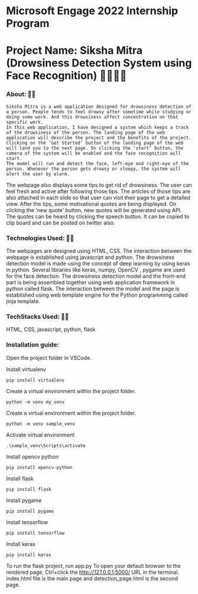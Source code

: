 # Microsoft Engage 2022 Internship Program
# Project Name: Siksha Mitra (Drowsiness Detection System using Face Recognition) 👩‍🎓👨‍🎓

### About: 📜📜
    Siksha Mitra is a web application designed for drowsiness detection of a person. People tends to feel drowsy after sometime while studying or doing some work. And this drowsiness affect concentration on that specific work.
    In this web application, I have designed a system which keeps a track of the drowsiness of the person. The landing page of the web application will describe the project and the benefits of the project. Clicking on the ‘Get Started’ button of the landing page of the web will land you to the next page. On clicking the ‘start’ button, the camera of the system will be enabled and the face recognition will start.
    The model will run and detect the face, left-eye and right-eye of the person. Whenever the person gets drowsy or sleepy, the system will alert the user by alarm. 
The webpage also displays some tips to get rid of drowsiness. The user can feel fresh and active after following those tips. The articles of those tips are also attached in each slide so that user can visit their page to get a detailed view. 
    After the tips, some motivational quotes are being displayed. On clicking the ‘new quote’ button, new quotes will be generated using API. The quotes can be heard by clicking the speech button. It can be copied to clip board and can be posted on twitter also. 

### Technologies Used: 👩‍💻
The webpages are designed using HTML, CSS. The interaction between the webpage is established using javascript and python. The drowsiness detection model is made using the concept of deep learning by using keras in python. Several libraries like keras, numpy, OpenCV , pygame are used for the face detection. The drowsiness detection model and the front-end part is being assembled together using web application framework in python called flask. The interaction between the model and the page is established using web template engine for the Python programming called jinja template.

### TechStacks Used: 👨‍💻
HTML, CSS, javascript, python, flask

### Installation guide:

Open the project folder in VSCode.

Install virtualenv
```shell
pip install virtualenv
```
Create a virtual environment within the project folder.
```shell
python -m venv my_venv
```

Create a virtual environment within the project folder.
```shell
python -m venv sample_venv
```

Activate virtual environment
```shell
.\sample_venv\Scripts\activate
```

Install opencv python
```shell
pip install opencv-python
```

Install flask
```shell
pip install flask
```

Install pygame
```shell
pip install pygame
```

Install tensorflow
```shell
pip install tensorflow
```

Install keras
```shell
pip install keras
```


To run the flask project, run app.py
To open your default browser to the rendered page, Ctrl+click the http://127.0.0.1:5000/ URL in the terminal.
index.html file is the main page and detection_page.html is the second page.



